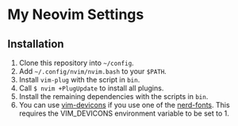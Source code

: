 # My Neovim Settings

## Installation

1.  Clone this repository into `~/config`.
1.  Add `~/.config/nvim/nvim.bash` to your `$PATH`.
1.  Install `vim-plug` with the script in `bin`.
1.  Call `$ nvim +PlugUpdate` to install all plugins.
1.  Install the remaining dependencies with the scripts in `bin`.
1.  You can use [vim-devicons](https://github.com/ryanoasis/vim-devicons) if
    you use one of the [nerd-fonts](https://github.com/ryanoasis/nerd-fonts).
    This requires the VIM_DEVICONS environment variable to be set to 1.
